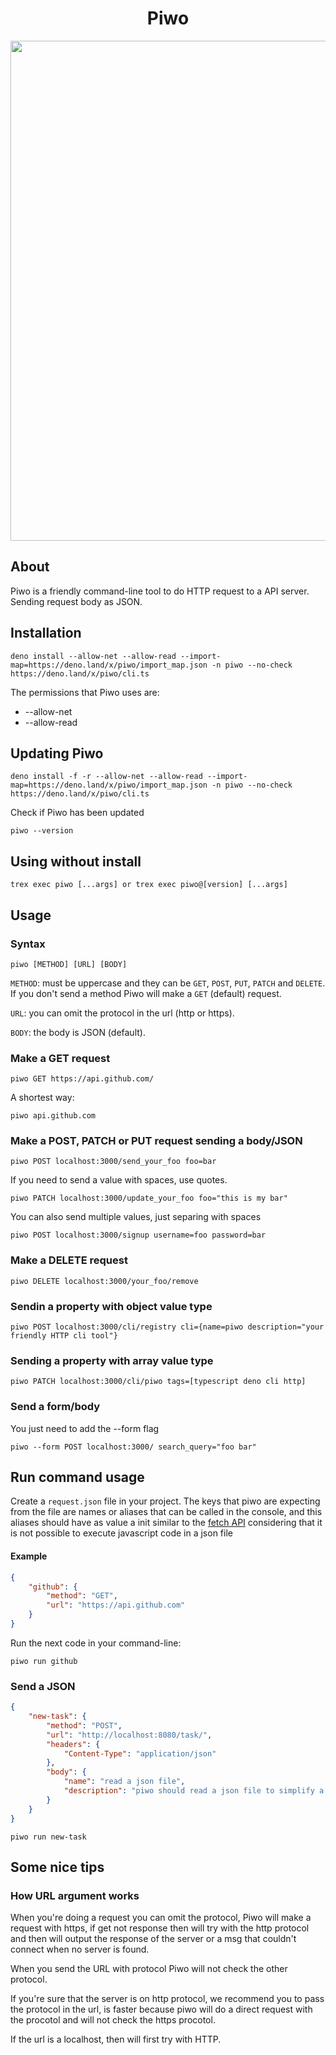 <h1 align="center">Piwo</h1>

<p align="center">
<img src="https://cdn.discordapp.com/attachments/845424135018250283/869636557328482344/unknown.png" width="800">
</p>

## About

Piwo is a friendly command-line tool to do HTTP request to a API server. Sending
request body as JSON.

## Installation

```console
deno install --allow-net --allow-read --import-map=https://deno.land/x/piwo/import_map.json -n piwo --no-check https://deno.land/x/piwo/cli.ts
```

The permissions that Piwo uses are:

- --allow-net
- --allow-read

## Updating Piwo

```console
deno install -f -r --allow-net --allow-read --import-map=https://deno.land/x/piwo/import_map.json -n piwo --no-check https://deno.land/x/piwo/cli.ts
```

Check if Piwo has been updated

```console
piwo --version
```

## Using without install

```console
trex exec piwo [...args] or trex exec piwo@[version] [...args]
```

## Usage

### Syntax

```console
piwo [METHOD] [URL] [BODY]
```

`METHOD`: must be uppercase and they can be `GET`, `POST`, `PUT`, `PATCH` and
`DELETE`. If you don't send a method Piwo will make a `GET` (default) request.

`URL`: you can omit the protocol in the url (http or https).

`BODY`: the body is JSON (default).

### Make a GET request

```console
piwo GET https://api.github.com/
```

A shortest way:

```console
piwo api.github.com
```

### Make a POST, PATCH or PUT request sending a body/JSON

```console
piwo POST localhost:3000/send_your_foo foo=bar
```

If you need to send a value with spaces, use quotes.

```console
piwo PATCH localhost:3000/update_your_foo foo="this is my bar"
```

You can also send multiple values, just separing with spaces

```console
piwo POST localhost:3000/signup username=foo password=bar
```

### Make a DELETE request

```console
piwo DELETE localhost:3000/your_foo/remove
```

### Sendin a property with object value type

```console
piwo POST localhost:3000/cli/registry cli={name=piwo description="your friendly HTTP cli tool"}
```

### Sending a property with array value type

```console
piwo PATCH localhost:3000/cli/piwo tags=[typescript deno cli http]
```

### Send a form/body

You just need to add the --form flag

```console
piwo --form POST localhost:3000/ search_query="foo bar"
```

## Run command usage

Create a `request.json` file in your project.
The keys that piwo are expecting from the file are names or aliases that can be called in the console, and this aliases should have as value a init similar to the [fetch API](https://developer.mozilla.org/en-US/docs/Web/API/Fetch_API/Using_Fetch#headers) considering that it is not possible to execute javascript code in a json file

#### Example

```json
{
	"github": {
		"method": "GET",
		"url": "https://api.github.com"
	}
}
```

Run the next code in your command-line:

```console
piwo run github
```

### Send a JSON

```json
{
	"new-task": {
		"method": "POST",
		"url": "http://localhost:8080/task/",
		"headers": {
			"Content-Type": "application/json"
		},
		"body": {
			"name": "read a json file",
			"description": "piwo should read a json file to simplify a request"
		}
	}
}
```
```console
piwo run new-task
```

## Some nice tips

### How URL argument works

When you're doing a request you can omit the protocol, Piwo will make a request
with https, if get not response then will try with the http protocol and then will
output the response of the server or a msg that couldn't connect when no server
is found.

When you send the URL with protocol Piwo will not check the other protocol.

If you're sure that the server is on http protocol, we recommend you to pass the
protocol in the url, is faster because piwo will do a direct request with the
procotol and will not check the https procotol.

If the url is a localhost, then will first try with HTTP.
